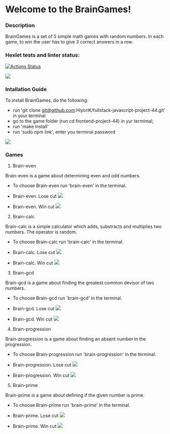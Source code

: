# Welcome to the BrainGames!

### Description

BrainGames is a set of 5 simple math games with random numbers. In each game, to win the user has to give 3 correct answers in a row.

### Hexlet tests and linter status:
[![Actions Status](https://github.com/HiyoriK/fullstack-javascript-project-44/actions/workflows/hexlet-check.yml/badge.svg)](https://github.com/HiyoriK/fullstack-javascript-project-44/actions)

<a href="https://codeclimate.com/github/HiyoriK/fullstack-javascript-project-44/maintainability"><img src="https://api.codeclimate.com/v1/badges/fbcc365a310f0ee0c99c/maintainability" /></a>


### Intallation Guide

To install BrainGames, do the following:

* run 'git clone git@github.com:HiyoriK/fullstack-javascript-project-44.git' in your terminal
* go to the game folder (run cd frontend-project-44) in yur termimal;
* run 'make install'
* run 'sudo npm link', enter you terminal password

<a href="https://asciinema.org/a/2hmHjxk5iMnVspDR6QcIwaI0b" target="_blank"><img src="https://asciinema.org/a/2hmHjxk5iMnVspDR6QcIwaI0b.svg" /></a>

### Games

1. Brain-even

Brain-even is a game about determining even and odd numbers. 

* To choose Brain-even run 'brain-even' in the terminal.

* Brain-even. Lose cut
<a href="https://asciinema.org/a/zKpmgUBPdGEn3syGExJMs4V1T" target="_blank"><img src="https://asciinema.org/a/zKpmgUBPdGEn3syGExJMs4V1T.svg" /></a>

* Brain-even. Win cut
<a href="https://asciinema.org/a/U4hPoCOVwlQQoeWEsnBwYTe2P" target="_blank"><img src="https://asciinema.org/a/U4hPoCOVwlQQoeWEsnBwYTe2P.svg" /></a>



2. Brain-calc

Brain-calc is a simple calculator which adds, substracts and multiplies two numbers. The operator is random.

* To choose Brain-calc run 'brain-calc' in the terminal.

* Brain-calc. Lose cut
<a href="https://asciinema.org/a/JRtVIbCenpOpwx4HJVgqBLQc0" target="_blank"><img src="https://asciinema.org/a/JRtVIbCenpOpwx4HJVgqBLQc0.svg" /></a>

* Brain-calc. Win cut
<a href="https://asciinema.org/a/u5BB4tNDkqvCyMVAUygAkazoU" target="_blank"><img src="https://asciinema.org/a/u5BB4tNDkqvCyMVAUygAkazoU.svg" /></a>



3. Brain-gcd

Brain-gcd is a game about finding the greatest common devisor of two numbers.

* To choose Brain-gcd run 'brain-gcd' in the terminal.

* Brain-gcd. Lose cut
<a href="https://asciinema.org/a/mqy6SQ18UqNvBIL9oeR0gFjjA" target="_blank"><img src="https://asciinema.org/a/mqy6SQ18UqNvBIL9oeR0gFjjA.svg" /></a>

* Brain-gcd. Win cut
<a href="https://asciinema.org/a/aiSLKwZnOh1WW5Ow99V7jSCu2" target="_blank"><img src="https://asciinema.org/a/aiSLKwZnOh1WW5Ow99V7jSCu2.svg" /></a>



4. Brain-progression

Brain-progression is a game about finding an absent number in the progression.

* To choose Brain-progression run 'brain-progression' in the terminal.

* Brain-progression. Lose cut
<a href="https://asciinema.org/a/LDKz9nBM4YSknPfCMOs3b956a" target="_blank"><img src="https://asciinema.org/a/LDKz9nBM4YSknPfCMOs3b956a.svg" /></a>

* Brain-progression. Win cut
<a href="https://asciinema.org/a/G0XkRx3DfrSSKLNATnCgd31rl" target="_blank"><img src="https://asciinema.org/a/G0XkRx3DfrSSKLNATnCgd31rl.svg" /></a>



5. Brain-prime

Brain-prime is a game about defining if the given number is prime.

* To choose Brain-prime run 'brain-prime' in the terminal.

* Brain-prime. Lose cut
<a href="https://asciinema.org/a/DLchy37vx2UMumQX5VHu6tj15" target="_blank"><img src="https://asciinema.org/a/DLchy37vx2UMumQX5VHu6tj15.svg" /></a>

* Brain-prime. Win cut
<a href="https://asciinema.org/a/10OWkVtFt97n6YNw5s0L6cbeh" target="_blank"><img src="https://asciinema.org/a/10OWkVtFt97n6YNw5s0L6cbeh.svg" /></a>

